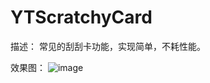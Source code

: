 # YTScratchyCard
描述：
常见的刮刮卡功能，实现简单，不耗性能。

效果图：
![image](https://github.com/yitezh/YTScratchyCard/blob/master/YTScratchyCard/%E9%A2%84%E8%A7%88.gif)
